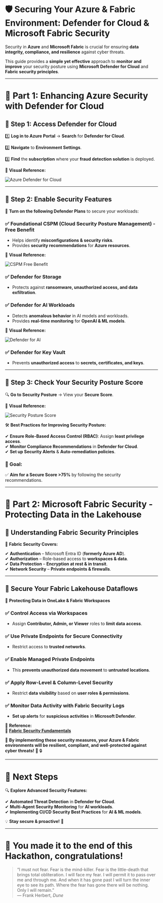 # 🛡️ Securing Your Azure & Fabric Environment: Defender for Cloud & Microsoft Fabric Security  

Security in **Azure** and **Microsoft Fabric** is crucial for ensuring **data integrity, compliance, and resilience** against cyber threats.  

This guide provides a **simple yet effective** approach to **monitor and improve** your security posture using **Microsoft Defender for Cloud** and **Fabric security principles**.  

---

# 🔹 Part 1: Enhancing Azure Security with Defender for Cloud  

## 🎯 Step 1: Access Defender for Cloud  

1️⃣ **Log in to Azure Portal** → **Search** for **Defender for Cloud**.  

2️⃣ **Navigate** to **Environment Settings**.  

3️⃣ **Find** the **subscription** where your **fraud detection solution** is deployed.  

📌 **Visual Reference:**  

![Azure Defender for Cloud](https://github.com/DavidArayaS/AI-Powered-Insights-Fraud-Detection-Hackathon/blob/d6f39bdd8471a2a2ba4d36e8265e61bbd1cd5894/06-Security%20%26%20Compliance/Reference%20Pictures/%7B28D3690A-F2DB-4C78-86C6-AAF04C277AB3%7D.png)  

---

## 🎯 Step 2: Enable Security Features  

📌 **Turn on the following Defender Plans** to secure your workloads:  

### ✅ Foundational CSPM (Cloud Security Posture Management) - Free Benefit  

- Helps identify **misconfigurations & security risks**.  
- Provides **security recommendations** for **Azure resources**.  

📌 **Visual Reference:**  

![CSPM Free Benefit](https://github.com/DavidArayaS/AI-Powered-Insights-Fraud-Detection-Hackathon/blob/d6f39bdd8471a2a2ba4d36e8265e61bbd1cd5894/06-Security%20%26%20Compliance/Reference%20Pictures/%7BE6AFB236-E090-43B8-9717-60849BA8DBD5%7D.png)  

### ✅ Defender for Storage  

- Protects against **ransomware, unauthorized access, and data exfiltration**.  

### ✅ Defender for AI Workloads  

- Detects **anomalous behavior** in AI models and workloads.  
- Provides **real-time monitoring** for **OpenAI & ML models**.  

📌 **Visual Reference:**  

![Defender for AI](https://github.com/DavidArayaS/AI-Powered-Insights-Fraud-Detection-Hackathon/blob/d6f39bdd8471a2a2ba4d36e8265e61bbd1cd5894/06-Security%20%26%20Compliance/Reference%20Pictures/%7BCC55D47A-465C-4FAC-B3B9-6158621BCFEF%7D.png)  

### ✅ Defender for Key Vault  

- Prevents **unauthorized access** to **secrets, certificates, and keys**.  

---

## 🎯 Step 3: Check Your Security Posture Score  

🔍 **Go to Security Posture** → View your **Secure Score**.  

📌 **Visual Reference:**  

![Security Posture Score](https://github.com/DavidArayaS/AI-Powered-Insights-Fraud-Detection-Hackathon/blob/d6f39bdd8471a2a2ba4d36e8265e61bbd1cd5894/06-Security%20%26%20Compliance/Reference%20Pictures/%7B35C5EF33-A203-460C-B4BC-77BA8C3A3B37%7D.png)  

🛠️ **Best Practices for Improving Security Posture:**  

✔ **Ensure Role-Based Access Control (RBAC)**: Assign **least privilege access**.  
✔ **Monitor Compliance Recommendations** in **Defender for Cloud**.  
✔ **Set up Security Alerts** & **Auto-remediation policies**.  

### 🎯 Goal:  
✅ **Aim for a Secure Score >75%** by following the security recommendations.  

---

# 🔹 Part 2: Microsoft Fabric Security - Protecting Data in the Lakehouse  

## 🎯 Understanding Fabric Security Principles  

📌 **Fabric Security Covers:**  

✔ **Authentication** – Microsoft Entra ID (**formerly Azure AD**).  
✔ **Authorization** – Role-based access to **workspaces & data**.  
✔ **Data Protection** – **Encryption at rest & in transit**.  
✔ **Network Security** – **Private endpoints & firewalls**.  

---

## 🎯 Secure Your Fabric Lakehouse Dataflows  

📌 **Protecting Data in OneLake & Fabric Workspaces**  

### ✅ Control Access via Workspaces  
- Assign **Contributor, Admin, or Viewer** roles to **limit data access**.  

### ✅ Use Private Endpoints for Secure Connectivity  
- Restrict access to **trusted networks**.  

### ✅ Enable Managed Private Endpoints  
- This **prevents unauthorized data movement** to **untrusted locations**.  

### ✅ Apply Row-Level & Column-Level Security  
- Restrict **data visibility** based on **user roles & permissions**.  

### ✅ Monitor Data Activity with Fabric Security Logs  
- **Set up alerts** for **suspicious activities** in **Microsoft Defender**.  

📌 **Reference:**  
🔗 [**Fabric Security Fundamentals**](https://github.com/MicrosoftDocs/fabric-docs/blob/main/docs/security/security-fundamentals.md)  

🚀 **By implementing these security measures, your Azure & Fabric environments will be resilient, compliant, and well-protected against cyber threats!** 🎯 🔒  

---

# 🔹 Next Steps  

🔍 **Explore Advanced Security Features:**  

✔ **Automated Threat Detection** in **Defender for Cloud**.  
✔ **Multi-Agent Security Monitoring** for **AI workloads**.  
✔ **Implementing CI/CD Security Best Practices** for **AI & ML models**.  

💡 **Stay secure & proactive!** 🚀  

---

# 🎉 You made it to the end of this Hackathon, congratulations!  

> “I must not fear. Fear is the mind-killer. Fear is the little-death that brings total obliteration. I will face my fear. I will permit it to pass over me and through me. And when it has gone past I will turn the inner eye to see its path. Where the fear has gone there will be nothing. Only I will remain.”  
> ― Frank Herbert, *Dune*  
